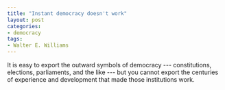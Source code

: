 ```yaml
---
title: "Instant democracy doesn't work"
layout: post
categories:
- democracy
tags:
- Walter E. Williams
---
```


It is easy to export the outward symbols of democracy --- constitutions, elections, parliaments, and the like --- but you cannot export the centuries of experience and development that made those institutions work.